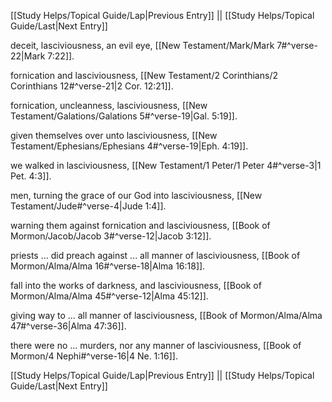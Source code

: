 [[Study Helps/Topical Guide/Lap|Previous Entry]]  ||  [[Study Helps/Topical Guide/Last|Next Entry]]

 deceit, lasciviousness, an evil eye, [[New Testament/Mark/Mark 7#^verse-22|Mark 7:22]].

 fornication and lasciviousness, [[New Testament/2 Corinthians/2 Corinthians 12#^verse-21|2 Cor. 12:21]].

 fornication, uncleanness, lasciviousness, [[New Testament/Galations/Galations 5#^verse-19|Gal. 5:19]].

 given themselves over unto lasciviousness, [[New Testament/Ephesians/Ephesians 4#^verse-19|Eph. 4:19]].

 we walked in lasciviousness, [[New Testament/1 Peter/1 Peter 4#^verse-3|1 Pet. 4:3]].

 men, turning the grace of our God into lasciviousness, [[New Testament/Jude#^verse-4|Jude 1:4]].

 warning them against fornication and lasciviousness, [[Book of Mormon/Jacob/Jacob 3#^verse-12|Jacob 3:12]].

 priests ... did preach against ... all manner of lasciviousness, [[Book of Mormon/Alma/Alma 16#^verse-18|Alma 16:18]].

 fall into the works of darkness, and lasciviousness, [[Book of Mormon/Alma/Alma 45#^verse-12|Alma 45:12]].

 giving way to ... all manner of lasciviousness, [[Book of Mormon/Alma/Alma 47#^verse-36|Alma 47:36]].

 there were no ... murders, nor any manner of lasciviousness, [[Book of Mormon/4 Nephi#^verse-16|4 Ne. 1:16]].

[[Study Helps/Topical Guide/Lap|Previous Entry]]  ||  [[Study Helps/Topical Guide/Last|Next Entry]]